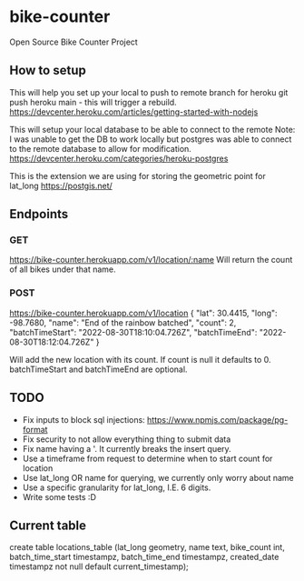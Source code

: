 # bike-counter
Open Source Bike Counter Project


## How to setup
This will help you set up your local to push to remote branch for heroku
git push heroku main - this will trigger a rebuild.
https://devcenter.heroku.com/articles/getting-started-with-nodejs

This will setup your local database to be able to connect to the remote
Note: I was unable to get the DB to work locally but postgres was able to connect to the remote database to allow for modification.
https://devcenter.heroku.com/categories/heroku-postgres

This is the extension we are using for storing the geometric point for lat_long
https://postgis.net/ 


## Endpoints

### GET
https://bike-counter.herokuapp.com/v1/location/:name 
Will return the count of all bikes under that name.

### POST
https://bike-counter.herokuapp.com/v1/location 
{
    "lat": 30.4415,
    "long": -98.7680,
    "name": "End of the rainbow batched",
    "count": 2,
    "batchTimeStart": "2022-08-30T18:10:04.726Z",
    "batchTimeEnd": "2022-08-30T18:12:04.726Z"
}

Will add the new location with its count.
If count is null it defaults to 0. 
batchTimeStart and batchTimeEnd are optional.

## TODO
* Fix inputs to block sql injections: https://www.npmjs.com/package/pg-format
* Fix security to not allow everything thing to submit data
* Fix name having a '. It currently breaks the insert query.
* Use a timeframe from request to determine when to start count for location
* Use lat_long OR name for querying, we currently only worry about name
* Use a specific granularity for lat_long, I.E. 6 digits.
* Write some tests :D

## Current table
create table locations_table (lat_long geometry, name text, bike_count int, batch_time_start timestampz, batch_time_end timestampz, created_date timestampz not null default current_timestamp);